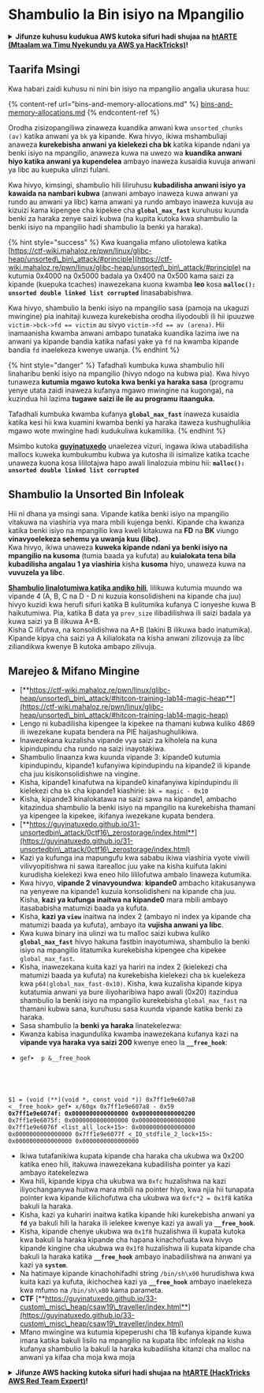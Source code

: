 # Shambulio la Bin isiyo na Mpangilio

<details>

<summary><strong>Jifunze kuhusu kudukua AWS kutoka sifuri hadi shujaa na</strong> <a href="https://training.hacktricks.xyz/courses/arte"><strong>htARTE (Mtaalam wa Timu Nyekundu ya AWS ya HackTricks)</strong></a><strong>!</strong></summary>

Njia nyingine za kusaidia HackTricks:

* Ikiwa unataka kuona **kampuni yako ikitangazwa kwenye HackTricks** au **kupakua HackTricks kwa PDF** Angalia [**MIPANGO YA KUJIUNGA**](https://github.com/sponsors/carlospolop)!
* Pata [**bidhaa rasmi za PEASS & HackTricks**](https://peass.creator-spring.com)
* Gundua [**Familia ya PEASS**](https://opensea.io/collection/the-peass-family), mkusanyiko wetu wa kipekee wa [**NFTs**](https://opensea.io/collection/the-peass-family)
* **Jiunge na** 💬 [**Kikundi cha Discord**](https://discord.gg/hRep4RUj7f) au kikundi cha [**telegram**](https://t.me/peass) au **tufuate** kwenye **Twitter** 🐦 [**@hacktricks\_live**](https://twitter.com/hacktricks\_live)**.**
* **Shiriki mbinu zako za kudukua kwa kuwasilisha PRs kwa** [**HackTricks**](https://github.com/carlospolop/hacktricks) na [**HackTricks Cloud**](https://github.com/carlospolop/hacktricks-cloud) github repos.

</details>

## Taarifa Msingi

Kwa habari zaidi kuhusu ni nini bin isiyo na mpangilio angalia ukurasa huu:

{% content-ref url="bins-and-memory-allocations.md" %}
[bins-and-memory-allocations.md](bins-and-memory-allocations.md)
{% endcontent-ref %}

Orodha zisizopangiliwa zinaweza kuandika anwani kwa `unsorted_chunks (av)` katika anwani ya `bk` ya kipande. Kwa hivyo, ikiwa mshambuliaji anaweza **kurekebisha anwani ya kielekezi cha bk** katika kipande ndani ya benki isiyo na mpangilio, anaweza kuwa na uwezo wa **kuandika anwani hiyo katika anwani ya kupendelea** ambayo inaweza kusaidia kuvuja anwani ya libc au kuepuka ulinzi fulani.

Kwa hivyo, kimsingi, shambulio hili liliruhusu **kubadilisha anwani isiyo ya kawaida na nambari kubwa** (anwani ambayo inaweza kuwa anwani ya rundo au anwani ya libc) kama anwani ya rundo ambayo inaweza kuvuja au kizuizi kama kipengee cha kipekee cha **`global_max_fast`** kuruhusu kuunda benki za haraka zenye saizi kubwa (na kupita kutoka kwa shambulio la benki isiyo na mpangilio hadi shambulio la benki ya haraka).

{% hint style="success" %}
Kwa kuangalia mfano uliotolewa katika [https://ctf-wiki.mahaloz.re/pwn/linux/glibc-heap/unsorted\_bin\_attack/#principle](https://ctf-wiki.mahaloz.re/pwn/linux/glibc-heap/unsorted\_bin\_attack/#principle) na kutumia 0x4000 na 0x5000 badala ya 0x400 na 0x500 kama saizi za kipande (kuepuka tcaches) inawezekana kuona kwamba **leo** kosa **`malloc(): unsorted double linked list corrupted`** linasababishwa.

Kwa hivyo, shambulio la benki isiyo na mpangilio sasa (pamoja na ukaguzi mwingine) pia inahitaji kuweza kurekebisha orodha iliyodoubli ili hii ipuuzwe `victim->bck->fd == victim` au sivyo `victim->fd == av (arena)`. Hii inamaanisha kwamba anwani ambapo tunataka kuandika lazima iwe na anwani ya kipande bandia katika nafasi yake ya `fd` na kwamba kipande bandia `fd` inaelekeza kwenye uwanja.
{% endhint %}

{% hint style="danger" %}
Tafadhali kumbuka kuwa shambulio hili linaharibu benki isiyo na mpangilio (hivyo ndogo na kubwa pia). Kwa hivyo tunaweza **kutumia mgawo kutoka kwa benki ya haraka sasa** (programu yenye utata zaidi inaweza kufanya mgawo mwingine na kugonga), na kuzindua hii lazima **tugawe saizi ile ile au programu itaanguka.**

Tafadhali kumbuka kwamba kufanya **`global_max_fast`** inaweza kusaidia katika kesi hii kwa kuamini kwamba benki ya haraka itaweza kushughulikia mgawo wote mwingine hadi kudukuliwa kukamilika.
{% endhint %}

Msimbo kutoka [**guyinatuxedo**](https://guyinatuxedo.github.io/31-unsortedbin\_attack/unsorted\_explanation/index.html) unaelezea vizuri, ingawa ikiwa utabadilisha mallocs kuweka kumbukumbu kubwa ya kutosha ili isimalize katika tcache unaweza kuona kosa lililotajwa hapo awali linalozuia mbinu hii: **`malloc(): unsorted double linked list corrupted`**

## Shambulio la Unsorted Bin Infoleak

Hii ni dhana ya msingi sana. Vipande katika benki isiyo na mpangilio vitakuwa na viashiria vya mara mbili kujenga benki. Kipande cha kwanza katika benki isiyo na mpangilio kwa kweli kitakuwa na **FD** na **BK** viungo **vinavyoelekeza sehemu ya uwanja kuu (libc)**.\
Kwa hivyo, ikiwa unaweza **kuweka kipande ndani ya benki isiyo na mpangilio na kusoma** (tumia baada ya kufuta) au **kuialokata tena bila kubadilisha angalau 1 ya viashiria** kisha **kusoma** hiyo, unaweza kuwa na **vuvuzela ya libc**.

[**Shambulio linalotumiwa katika andiko hili**](https://guyinatuxedo.github.io/33-custom\_misc\_heap/csaw18\_alienVSsamurai/index.html), lilikuwa kutumia muundo wa vipande 4 (A, B, C na D - D ni kuzuia konsolidisheni na kipande cha juu) hivyo kuzidi kwa herufi sifuri katika B kulitumika kufanya C ionyeshe kuwa B haikutumiwa. Pia, katika B data ya `prev_size` ilibadilishwa ili saizi badala ya kuwa saizi ya B ilikuwa A+B.\
Kisha C ilifutwa, na konsolidishwa na A+B (lakini B ilikuwa bado inatumika). Kipande kipya cha saizi ya A kilialokata na kisha anwani zilizovuja za libc ziliandikwa kwenye B kutoka ambapo zilivuja.

## Marejeo & Mifano Mingine

* [**https://ctf-wiki.mahaloz.re/pwn/linux/glibc-heap/unsorted\_bin\_attack/#hitcon-training-lab14-magic-heap**](https://ctf-wiki.mahaloz.re/pwn/linux/glibc-heap/unsorted\_bin\_attack/#hitcon-training-lab14-magic-heap)
* Lengo ni kubadilisha kipengee la kipekee na thamani kubwa kuliko 4869 ili iwezekane kupata bendera na PIE haijashughulikiwa.
* Inawezekana kuzalisha vipande vya saizi za kiholela na kuna kipindupindu cha rundo na saizi inayotakiwa.
* Shambulio linaanza kwa kuunda vipande 3: kipande0 kutumia kipindupindu, kipande1 kufanyiwa kipindupindu na kipande2 ili kipande cha juu kisikonsolidishwe na vingine.
* Kisha, kipande1 kinafutwa na kipande0 kinafanyiwa kipindupindu ili kielekezi cha `bk` cha kipande1 kiashirie: `bk = magic - 0x10`
* Kisha, kipande3 kinalokatawa na saizi sawa na kipande1, ambacho kitazindua shambulio la benki isiyo na mpangilio na kurekebisha thamani ya kipengee la kipekee, ikifanya iwezekane kupata bendera.
* [**https://guyinatuxedo.github.io/31-unsortedbin\_attack/0ctf16\_zerostorage/index.html**](https://guyinatuxedo.github.io/31-unsortedbin\_attack/0ctf16\_zerostorage/index.html)
* Kazi ya kufunga ina mapungufu kwa sababu ikiwa viashiria vyote viwili vilivyopitishwa ni sawa itarealloc juu yake na kisha kuifuta lakini kurudisha kielekezi kwa eneo hilo lililofutwa ambalo linaweza kutumika.
* Kwa hivyo, **vipande 2 vinavyoundwa**: **kipande0** ambacho kitakusanywa na yenyewe na kipande1 kuzuia konsolidisheni na kipande cha juu. Kisha, **kazi ya kufunga inaitwa na kipande0** mara mbili ambayo itasababisha matumizi baada ya kufuta.
* Kisha, **kazi ya `view`** inaitwa na index 2 (ambayo ni index ya kipande cha matumizi baada ya kufuta), ambayo ita **vujisha anwani ya libc**.
* Kwa kuwa binary ina ulinzi wa tu malloc saizi kubwa kuliko **`global_max_fast`** hivyo hakuna fastbin inayotumiwa, shambulio la benki isiyo na mpangilio litatumika kurekebisha kipengee cha kipekee `global_max_fast`.
* Kisha, inawezekana kuita kazi ya hariri na index 2 (kielekezi cha matumizi baada ya kufuta) na kurekebisha kielekezi cha `bk` kuelekeza kwa `p64(global_max_fast-0x10)`. Kisha, kwa kuzalisha kipande kipya kutatumia anwani ya bure iliyoharibiwa hapo awali (0x20) itazindua shambulio la benki isiyo na mpangilio kurekebisha `global_max_fast` na thamani kubwa sana, kuruhusu sasa kuunda vipande katika benki za haraka.
* Sasa shambulio la **benki ya haraka** linatekelezwa:
* Kwanza kabisa inagundulika kwamba inawezekana kufanya kazi na **vipande vya haraka vya saizi 200** kwenye eneo la **`__free_hook`**:
* <pre class="language-c"><code class="lang-c">gef➤  p &#x26;__free_hook
$1 = (void (**)(void *, const void *)) 0x7ff1e9e607a8 &#x3C;__free_hook>
gef➤  x/60gx 0x7ff1e9e607a8 - 0x59
<strong>0x7ff1e9e6074f: 0x0000000000000000      0x0000000000000200
</strong>0x7ff1e9e6075f: 0x0000000000000000      0x0000000000000000
0x7ff1e9e6076f &#x3C;list_all_lock+15>:      0x0000000000000000      0x0000000000000000
0x7ff1e9e6077f &#x3C;_IO_stdfile_2_lock+15>: 0x0000000000000000      0x0000000000000000
</code></pre>
* Ikiwa tutafanikiwa kupata kipande cha haraka cha ukubwa wa 0x200 katika eneo hili, itakuwa inawezekana kubadilisha pointer ya kazi ambayo itatekelezwa
* Kwa hili, kipande kipya cha ukubwa wa `0xfc` huzalishwa na kazi iliyochanganywa huitwa mara mbili na pointer hiyo, kwa njia hii tunapata pointer kwa kipande kilichofutwa cha ukubwa wa `0xfc*2 = 0x1f8` katika bakuli la haraka.
* Kisha, kazi ya kuhariri inaitwa katika kipande hiki kurekebisha anwani ya **`fd`** ya bakuli hili la haraka ili ielekee kwenye kazi ya awali ya **`__free_hook`**.
* Kisha, kipande chenye ukubwa wa `0x1f8` huzalishwa ili kupata kutoka kwa bakuli la haraka kipande cha hapana kinachofuata kwa hivyo kipande kingine cha ukubwa wa `0x1f8` huzalishwa ili kupata kipande cha bakuli la haraka katika **`__free_hook`** ambayo inabadilishwa na anwani ya kazi ya **`system`**.
* Na hatimaye kipande kinachohifadhi string `/bin/sh\x00` hurudishwa kwa kuita kazi ya kufuta, ikichochea kazi ya **`__free_hook`** ambayo inaelekeza kwa mfumo na `/bin/sh\x00` kama parameta.
* **CTF** [**https://guyinatuxedo.github.io/33-custom\_misc\_heap/csaw19\_traveller/index.html**](https://guyinatuxedo.github.io/33-custom\_misc\_heap/csaw19\_traveller/index.html)
* Mfano mwingine wa kutumia kipeperushi cha 1B kufanya kipande kuwa imara katika bakuli lisilo na mpangilio na kupata libc infoleak na kisha kufanya shambulio la bakuli la haraka kubadilisha kitanzi cha malloc na anwani ya kifaa cha moja kwa moja

<details>

<summary><strong>Jifunze AWS hacking kutoka sifuri hadi shujaa na</strong> <a href="https://training.hacktricks.xyz/courses/arte"><strong>htARTE (HackTricks AWS Red Team Expert)</strong></a><strong>!</strong></summary>

Njia nyingine za kusaidia HackTricks:

* Ikiwa unataka kuona **kampuni yako ikitangazwa kwenye HackTricks** au **kupakua HackTricks kwa PDF** Angalia [**MIPANGO YA KUJIUNGA**](https://github.com/sponsors/carlospolop)!
* Pata [**swag rasmi wa PEASS & HackTricks**](https://peass.creator-spring.com)
* Gundua [**Familia ya PEASS**](https://opensea.io/collection/the-peass-family), mkusanyiko wetu wa kipekee wa [**NFTs**](https://opensea.io/collection/the-peass-family)
* **Jiunge na** 💬 [**Kikundi cha Discord**](https://discord.gg/hRep4RUj7f) au kikundi cha [**telegram**](https://t.me/peass) au **fuata** sisi kwenye **Twitter** 🐦 [**@hacktricks\_live**](https://twitter.com/hacktricks\_live)**.**
* **Shiriki mbinu zako za kuhack kwa kuwasilisha PRs kwa** [**HackTricks**](https://github.com/carlospolop/hacktricks) na [**HackTricks Cloud**](https://github.com/carlospolop/hacktricks-cloud) github repos.

</details>
